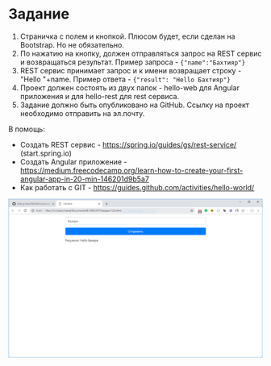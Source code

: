 # Задание

1. Страничка с полем и кнопкой. Плюсом будет, если сделан на Bootstrap. Но не обязательно.
2. По нажатию на кнопку, должен отправляться запрос на REST сервис и возвращаться результат. Пример запроса - `{"name":"Бахтияр"}`
3. REST сервис принимает запрос и к имени возвращает строку - "Hello "+name. Пример ответа - `{"result": "Hello Бахтияр"}`
4. Проект должен состоять из двух папок - hello-web для Angular приложения и для hello-rest для rest сервиса.
5. Задание должно быть опубликовано на GitHub. Ссылку на проект необходимо отправить на эл.почту.

В помощь:
- Создать REST сервис - https://spring.io/guides/gs/rest-service/ (start.spring.io)
- Создать Angular приложение - https://medium.freecodecamp.org/learn-how-to-create-your-first-angular-app-in-20-min-146201d9b5a7
- Как работать с GIT - https://guides.github.com/activities/hello-world/

![image1.png](image1.png)
